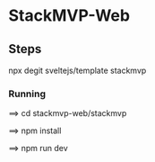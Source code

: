 # StackMVP-Web

## Steps

npx degit sveltejs/template stackmvp



### Running

==> cd stackmvp-web/stackmvp 

==> npm install

==> npm run dev

